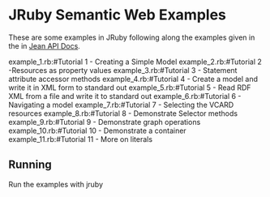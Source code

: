 # JRuby Semantic Web Examples

These are some examples in JRuby following along the examples 
given in the 
in [Jean API Docs](http://openjena.org/tutorial/RDF_API/index.html).

example_1.rb:#Tutorial 1 - Creating a Simple Model
example_2.rb:#Tutorial 2  -Resources as property values
example_3.rb:#Tutorial 3 - Statement attribute accessor methods
example_4.rb:#Tutorial 4 - Create a model and write it in XML form to standard out
example_5.rb:#Tutorial 5 - Read RDF XML from a file and write it to standard out
example_6.rb:#Tutorial 6 - Navigating a model
example_7.rb:#Tutorial 7 - Selecting the VCARD resources
example_8.rb:#Tutorial 8 - Demonstrate Selector methods
example_9.rb:#Tutorial 9 - Demonstrate graph operations
example_10.rb:#Tutorial 10 - Demonstrate a container
example_11.rb:#Tutorial 11 - More on literals

## Running

Run the examples with jruby 



